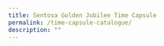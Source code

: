 ```yaml
---
title: Sentosa Golden Jubilee Time Capsule
permalink: /time-capsule-catalogue/
description: ""
---
```

